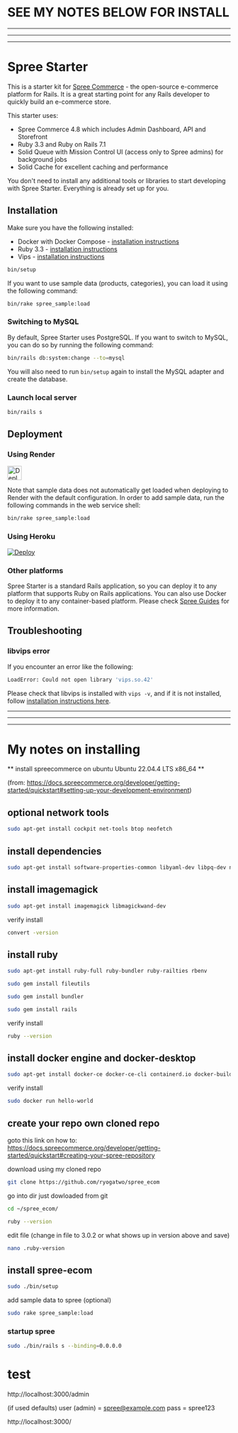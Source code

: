 # SEE MY NOTES BELOW FOR INSTALL
--------------------------
--------------------------
--------------------------


# Spree Starter

This is a starter kit for [Spree Commerce](https://spreecommerce.org) - the open-source e-commerce platform for Rails. It is a great starting point for any Rails developer to quickly build an e-commerce store.

This starter uses:

* Spree Commerce 4.8 which includes Admin Dashboard, API and Storefront
* Ruby 3.3 and Ruby on Rails 7.1
* Solid Queue with Mission Control UI (access only to Spree admins) for background jobs
* Solid Cache for excellent caching and performance

You don't need to install any additional tools or libraries to start developing with Spree Starter. Everything is already set up for you.

## Installation

Make sure you have the following installed:
* Docker with Docker Compose - [installation instructions](https://docs.docker.com/get-docker/)
* Ruby 3.3 - [installation instructions](https://www.ruby-lang.org/en/documentation/installation/)
* Vips - [installation instructions](https://libvips.github.io/libvips/install.html)

```bash
bin/setup
```

If you want to use sample data (products, categories), you can load it using the following command:

```bash
bin/rake spree_sample:load
```

### Switching to MySQL

By default, Spree Starter uses PostgreSQL. If you want to switch to MySQL, you can do so by running the following command:

```bash
bin/rails db:system:change --to=mysql
```

You will also need to run `bin/setup` again to install the MySQL adapter and create the database.

### Launch local server

```bash
bin/rails s
```

## Deployment

### Using Render

<a href="https://render.com/deploy?repo=https://github.com/spree/spree_starter/tree/main">
  <img src="https://render.com/images/deploy-to-render-button.svg" alt="Deploy to Render" height=32>
</a>

Note that sample data does not automatically get loaded when deploying to Render with the default configuration. In order to add sample data, run the following commands in the web service shell:

```bash
bin/rake spree_sample:load
```

### Using Heroku

[![Deploy](https://www.herokucdn.com/deploy/button.svg)](https://heroku.com/deploy)

### Other platforms

Spree Starter is a standard Rails application, so you can deploy it to any platform that supports Ruby on Rails applications. You can also use Docker to deploy it to any container-based platform. Please check [Spree Guides](https://guides.spreecommerce.org/developer/deployment.html) for more information.

## Troubleshooting

### libvips error

If you encounter an error like the following:

```bash
LoadError: Could not open library 'vips.so.42'
```

Please check that libvips is installed with `vips -v`, and if it is not installed, follow [installation instructions here](https://www.libvips.org/install.html).

-------------------------------------------
-------------------------------------------
-------------------------------------------

# My notes on installing 

** install spreecommerce on ubuntu Ubuntu 22.04.4 LTS x86_64 **

(from: https://docs.spreecommerce.org/developer/getting-started/quickstart#setting-up-your-development-environment)


## optional network tools 

```bash
sudo apt-get install cockpit net-tools btop neofetch
```


## install dependencies 

```bash
sudo apt-get install software-properties-common libyaml-dev libpq-dev nodejs libvips libvips-tools git nano
```


## install imagemagick 

```bash
sudo apt-get install imagemagick libmagickwand-dev
```

verify install

```bash
convert -version
```


## install ruby 

```bash
sudo apt-get install ruby-full ruby-bundler ruby-railties rbenv
```

```bash
sudo gem install fileutils
```

```bash
sudo gem install bundler
```

```bash
sudo gem install rails 
```

verify install

```bash
ruby --version
```

## install docker engine and docker-desktop

```bash
sudo apt-get install docker-ce docker-ce-cli containerd.io docker-buildx-plugin docker-compose-plugin docker-compose docker-desktop
```

verify install

```bash
sudo docker run hello-world
```

## create your repo own cloned repo 

goto this link on how to:  https://docs.spreecommerce.org/developer/getting-started/quickstart#creating-your-spree-repository

download using my cloned repo 

```bash
git clone https://github.com/ryogatwo/spree_ecom
```

go into dir just dowloaded from git

```bash
cd ~/spree_ecom/
```
```bash
ruby --version
```
edit file (change in file to 3.0.2 or what shows up in version above and save)

```bash
nano .ruby-version       
```

## install spree-ecom

```bash
sudo ./bin/setup
```

add sample data to spree  (optional)

```bash
sudo rake spree_sample:load
```

### startup spree

```bash
sudo ./bin/rails s --binding=0.0.0.0
```


# test

http://localhost:3000/admin

(if used defaults)
user (admin) = spree@example.com
pass = spree123


http://localhost:3000/







